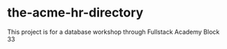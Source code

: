 # the-acme-hr-directory

This project is for a database workshop through Fullstack Academy Block 33
